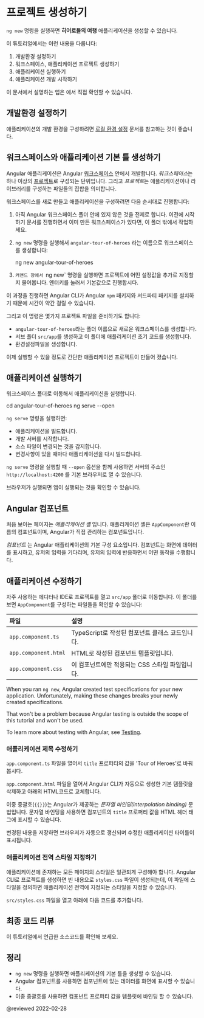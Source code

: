 <!--
# Create a new project
-->
# 프로젝트 생성하기

<!--
Use the `ng new` command to start creating your **Tour of Heroes** application.

This tutorial:

1.  Sets up your environment.
2.  Creates a new workspace and initial application project.
3.  Serves the application.
4.  Makes changes to the new application.

<div class="alert is-helpful">

To view the application's code, see the <live-example></live-example>.

</div>
-->
`ng new` 명령을 실행하면 **히어로들의 여행** 애플리케이션을 생성할 수 있습니다.

이 튜토리얼에서는 이런 내용을 다룹니다:

1.  개발환경 설정하기
2.  워크스페이스, 애플리케이션 프로젝트 생성하기
3.  애플리케이션 실행하기
4.  애플리케이션 개발 시작하기

<div class="alert is-helpful">

이 문서에서 설명하는 앱은 <live-example></live-example>에서 직접 확인할 수 있습니다.

</div>


<!--
## Set up your environment
-->
## 개발환경 설정하기

<!--
To set up your development environment, follow the instructions in [Local Environment Setup](guide/setup-local "Setting up for Local Development").
-->
애플리케이션의 개발 환경을 구성하려면 [로컬 환경 설정](guide/setup-local "Setting up for Local Development") 문서를 참고하는 것이 좋습니다.


<!--
## Create a new workspace and an initial application
-->
## 워크스페이스와 애플리케이션 기본 틀 생성하기

<!--
You develop applications in the context of an Angular [workspace](guide/glossary#workspace).
A *workspace* contains the files for one or more [projects](guide/glossary#project).
A *project* is the set of files that make up an application or a library.

To create a new workspace and an initial project:

1.  Ensure that you aren't already in an Angular workspace directory.
    For example, if you're in the Getting Started workspace from an earlier exercise, navigate to its parent.

2.  Run `ng new` followed by the application name as shown here:

    <code-example format="shell" language="shell">

    ng new angular-tour-of-heroes

    </code-example>

3.  `ng new` prompts you for information about features to include in the initial project.
    Accept the defaults by pressing the Enter or Return key.

`ng new` installs the necessary `npm` packages and other dependencies that Angular requires.
This can take a few minutes.

`ng new` also creates the following workspace and starter project files:

*   A new workspace, with a root directory named `angular-tour-of-heroes`
*   An initial skeleton application project in the `src/app` subdirectory
*   Related configuration files

The initial application project contains a simple application that's ready to run.
-->
Angular 애플리케이션은 Angular [워크스페이스](guide/glossary#workspace) 안에서 개발합니다.
*워크스페이스*는 하나 이상의 [프로젝트](guide/glossary#project)로 구성되는 단위입니다.
그리고 *프로젝트*는 애플리케이션이나 라이브러리를 구성하는 파일들의 집합을 의미합니다.

워크스페이스를 새로 만들고 애플리케이션을 구성하려면 다음 순서대로 진행합니다:

1.  아직 Angular 워크스페이스 폴더 안에 있지 않은 것을 전제로 합니다.
    이전에 시작하기 문서를 진행하면서 이미 만든 워크스페이스가 있다면, 이 폴더 밖에서 작업하세요.

2.  `ng new` 명령을 실행해서 `angular-tour-of-heroes` 라는 이름으로 워크스페이스를 생성합니다:

    <code-example format="shell" language="shell">

    ng new angular-tour-of-heroes

    </code-example>

3.  `커맨드 창에서 `ng new` 명령을 실행하면 프로젝트에 어떤 설정값을 추가로 지정할지 물어봅니다.
    엔터키를 눌러서 기본값으로 진행합시다.

이 과정을 진행하면 Angular CLI가 Angular `npm` 패키지와 서드파티 패키지를 설치하기 때문에 시간이 약간 걸릴 수 있습니다.

그리고 이 명령은 몇가지 프로젝트 파일을 준비하기도 합니다:

*   `angular-tour-of-heroes`라는 폴더 이름으로 새로운 워크스페이스를 생성합니다.
*   서브 폴더 `src/app`를 생성하고 이 폴더에 애플리케이션 초기 코드를 생성합니다.
*   환경설정파일을 생성합니다.

이제 실행할 수 있을 정도로 간단한 애플리케이션 프로젝트이 만들어 졌습니다.


<!--
## Serve the application
-->
## 애플리케이션 실행하기

<!--
Go to the workspace directory and launch the application.

<code-example format="shell" language="shell">

cd angular-tour-of-heroes
ng serve --open

</code-example>

<div class="alert is-helpful">

The `ng serve` command:

* Builds the application
* Starts the development server
* Watches the source files
* Rebuilds the application as you make changes

The `--open` flag opens a browser to `http://localhost:4200`.

</div>

You should see the application running in your browser.
-->
워크스페이스 폴더로 이동해서 애플리케이션을 실행합니다.

<code-example format="shell" language="shell">

cd angular-tour-of-heroes
ng serve --open

</code-example>

<div class="alert is-helpful">

`ng serve` 명령을 실행하면:

* 애플리케이션을 빌드합니다.
* 개발 서버를 시작합니다.
* 소스 파일이 변경되는 것을 감지합니다.
* 변경사항이 있을 때마다 애플리케이션을 다시 빌드합니다.

`ng serve` 명령을 실행할 때 `--open` 옵션을 함께 사용하면 서버의 주소인 `http://localhost:4200` 를 기본 브라우저로 열 수 있습니다.

</div>

브라우저가 실행되면 앱이 실행되는 것을 확인할 수 있습니다.


<!--
## Angular components
-->
## Angular 컴포넌트

<!--
The page you see is the *application shell*.
The shell is controlled by an Angular **component** named `AppComponent`.

*Components* are the fundamental building blocks of Angular applications.
They display data on the screen, listen for user input, and take action based on that input.
-->
처음 보이는 페이지는 *애플리케이션 셸* 입니다.
애플리케이션 셸은 `AppComponent`란 이름의 컴포넌트이며, Angular가 직접 관리하는 컴포넌트입니다.

*컴포넌트* 는 Angular 애플리케이션의 기본 구성 요소입니다.
컴포넌트는 화면에 데이터를 표시하고, 유저의 입력을 기다리며, 유저의 입력에 반응하면서 어떤 동작을 수행합니다.


<!--
## Make changes to the application
-->
## 애플리케이션 수정하기

<!--
Open the project in your favorite editor or IDE. Navigate to the `src/app` directory to edit the starter application.
In the IDE, locate these files, which make up the `AppComponent` that you just created:

| Files                | Details |
|:---                  |:---     |
| `app.component.ts`   | The component class code, written in TypeScript. |
| `app.component.html` | The component template, written in HTML.         |
| `app.component.css`  | The component's private CSS styles.              |


<div class="alert is-important">

When you ran `ng new`, Angular created test specifications for your new application.
Unfortunately, making these changes breaks your newly created specifications.

That won't be a problem because Angular testing is outside the scope of this tutorial and won't be used.

To learn more about testing with Angular, see [Testing](guide/testing).

</div>
-->
자주 사용하는 에디터나 IDE로 프로젝트를 열고 `src/app` 폴더로 이동합니다.
이 폴더를 보면 `AppComponent`를 구성하는 파일들을 확인할 수 있습니다:

| 파일                   | 설명                              |
|:---------------------|:--------------------------------|
| `app.component.ts`   | TypeScript로 작성된 컴포넌트 클래스 코드입니다. |
| `app.component.html` | HTML로 작성된 컴포넌트 템플릿입니다.          |
| `app.component.css`  | 이 컴포넌트에만 적용되는 CSS 스타일 파일입니다.    |


<div class="alert is-important">

When you ran `ng new`, Angular created test specifications for your new application.
Unfortunately, making these changes breaks your newly created specifications.

That won't be a problem because Angular testing is outside the scope of this tutorial and won't be used.

To learn more about testing with Angular, see [Testing](guide/testing).

</div>


<!--
### Change the application title
-->
### 애플리케이션 제목 수정하기

<!--
Open the `app.component.ts` and change the `title` property value to 'Tour of Heroes'.

<code-example header="app.component.ts (class title property)" path="toh-pt0/src/app/app.component.ts" region="set-title"></code-example>

Open `app.component.html` and delete the default template that `ng new` created.
Replace it with the following line of HTML.

<code-example header="app.component.html (template)" path="toh-pt0/src/app/app.component.html"></code-example>

The double curly braces are Angular's *interpolation binding* syntax.
This interpolation binding presents the component's `title` property value inside the HTML header tag.

The browser refreshes and displays the new application title.
-->
`app.component.ts` 파일을 열어서 `title` 프로퍼티의 값을 'Tour of Heroes'로 바꿔봅시다.

<code-example header="app.component.ts (title 프로퍼티)" path="toh-pt0/src/app/app.component.ts" region="set-title"></code-example>

`app.component.html` 파일을 열어서 Angular CLI가 자동으로 생성한 기본 템플릿을 삭제하고 아래의 HTML코드로 교체합니다.

<code-example header="app.component.html (템플릿)" path="toh-pt0/src/app/app.component.html"></code-example>

이중 중괄호\(`{{}}`\)는 Angular가 제공하는 *문자열 바인딩\(interpolation binding\)* 문법입니다.
문자열 바인딩을 사용하면 컴포넌트의 `title` 프로퍼티 값을 HTML 헤더 태그에 표시할 수 있습니다.

변경된 내용을 저장하면 브라우저가 자동으로 갱신되며 수정한 애플리케이션 타이틀이 표시됩니다.


<a id="app-wide-styles"></a>

<!--
### Add application styles
-->
### 애플리케이션 전역 스타일 지정하기

<!--
Most apps strive for a consistent look across the application.
`ng new` created an empty `styles.css` for this purpose.
Put your application-wide styles there.

Open `src/styles.css` and add the code below to the file.

<code-example header="src/styles.css (excerpt)" path="toh-pt0/src/styles.1.css"></code-example>
-->
애플리케이션에 존재하는 모든 페이지의 스타일은 일관되게 구성해야 합니다.
Angular CLI로 프로젝트를 생성하면 빈 내용으로 `styles.css` 파일이 생성되는데, 이 파일에 스타일을 정의하면 애플리케이션 전역에 지정되는 스타일을 지정할 수 있습니다.

`src/styles.css` 파일을 열고 아래에 다음 코드를 추가합니다.

<code-example header="src/styles.css (일부)" path="toh-pt0/src/styles.1.css"></code-example>


<!--
## Final code review
-->
## 최종 코드 리뷰

<!--
Here are the code files discussed on this page.

<code-tabs>
    <code-pane header="src/app/app.component.ts" path="toh-pt0/src/app/app.component.ts"></code-pane>
    <code-pane header="src/app/app.component.html" path="toh-pt0/src/app/app.component.html"></code-pane>
    <code-pane header="src/styles.css (excerpt)" path="toh-pt0/src/styles.1.css"></code-pane>
</code-tabs>
-->
이 튜토리얼에서 언급한 소스코드를 확인해 보세요.

<code-tabs>
    <code-pane header="src/app/app.component.ts" path="toh-pt0/src/app/app.component.ts"></code-pane>
    <code-pane header="src/app/app.component.html" path="toh-pt0/src/app/app.component.html"></code-pane>
    <code-pane header="src/styles.css (일부)" path="toh-pt0/src/styles.1.css"></code-pane>
</code-tabs>


<!--
## Summary
-->
## 정리

<!--
*   You created the initial application structure using `ng new`.
*   You learned that Angular components display data
*   You used the double curly braces of interpolation to display the application title
-->
*   `ng new` 명령을 실행하면 애플리케이션의 기본 틀을 생성할 수 있습니다.
*   Angular 컴포넌트를 사용하면 컴포넌트에 있는 데이터를 화면에 표시할 수 있습니다.
*   이중 중괄호를 사용하면 컴포넌트 프로퍼티 값을 템플릿에 바인딩 할 수 있습니다.


@reviewed 2022-02-28
